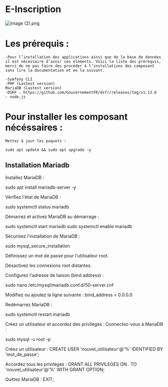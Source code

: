 # E-Inscription

![image (2).png](<https://media-hosting.imagekit.io//22a2b80c8c8e47cf/image%20(2).png?Expires=1836916609&Key-Pair-Id=K2ZIVPTIP2VGHC&Signature=dIooaW6GajeSfJA437fSLZMbvGONJqK1qRT5Bs1JUHHI5tgxzFsrNAr6xBm7tlMzDBWzLXskSmtYBwCEnHAuqQeyAy4pmU9eUvZe7xqFHM81H~Gw-jjXmpADOB2uFWmSgSE4upqZ5TBsY8dkA2C0l5Kc9a7J0coQUUzltsEG7EklgNz2uR8d0l0XNzWdol4mMiDFzTTry9QwOEeAs0OziYwYVP3e~lzBS1XlF0oy~y7DK0JJnUJKj-pAm6mKvm4BoOoue2iLkJc~l9gwHLHkWIWKREDTLjnaYUXfkqvRNnURxs9-NmUl8t6X5eqqDFBKTd7kT59A2LOX5nAo3PLFlw__>)
# Les prérequis : 
`-Pour l’installation des applications ainsi que de la base de données il est nécessaire d’avoir ces éléments. Voici la liste des prérequis, merci de ne pas faire des procéder à l’installations des composant sans lire la documentation et en la suivant.`

`-Symfony CLI` <br>
`-PHP (Lastest version)` <br>
`MariaDB (Lastest version)`<br>
`-DSRF : https://github.com/GouvernementFR/dsfr/releases/tag/v1.13.0` <br>
`- node.js` <br>
# Pour installer les composant nécéssaires :

 `Mettez à jour les paquets : `

`sudo apt update && sudo apt upgrade -y` 

<h2> Installation Mariadb</h2>


  

Installez MariaDB : 

sudo apt install mariadb-server -y 
  

Vérifiez l'état de MariaDB : 

sudo systemctl status mariadb 
  

Démarrez et activez MariaDB au démarrage : 

sudo systemctl start mariadb 
sudo systemctl enable mariadb 
  

Sécurisez l'installation de MariaDB : 

sudo mysql_secure_installation 
  

Définissez un mot de passe pour l'utilisateur root. 

Désactivez les connexions root distantes. 

Configurez l'adresse de liaison (bind address) : 

sudo nano /etc/mysql/mariadb.conf.d/50-server.cnf 
  

Modifiez ou ajoutez la ligne suivante : bind_address = 0.0.0.0 
  

Redémarrez MariaDB : 

sudo systemctl restart mariadb 
  

Créez un utilisateur et accordez des privilèges : Connectez-vous à MariaDB : 

sudo mysql -u root -p 
  

Créez un utilisateur : CREATE USER 'nouvel_utilisateur'@'%' IDENTIFIED BY 'mot_de_passe'; 
  

Accordez tous les privilèges : GRANT ALL PRIVILEGES ON *.* TO 'nouvel_utilisateur'@'%' WITH GRANT OPTION; 
  

Quittez MariaDB : EXIT;
